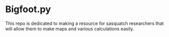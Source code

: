 # Bigfoot.py
This repo is dedicated to making a resource for sasquatch researchers that will allow them to make maps and various calculations easily.
